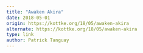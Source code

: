 ```yaml
---
title: "Awaken Akira"
date: 2018-05-01
origin: https://kottke.org/18/05/awaken-akira
alternate: https://kottke.org/18/05/awaken-akira
type: link
author: Patrick Tanguay
---
```


